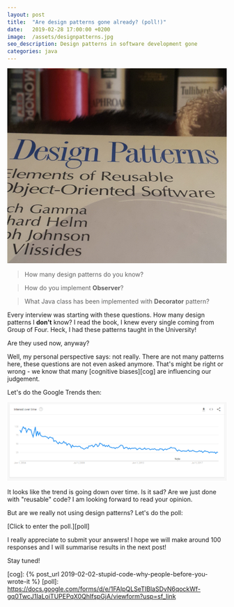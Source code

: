 ```yaml
---
layout: post
title:  "Are design patterns gone already? (poll!)"
date:   2019-02-28 17:00:00 +0200
image:  /assets/designpatterns.jpg
seo_description: Design patterns in software development gone 
categories: java
---
```


![Design Patterns book](/assets/designpatterns.jpg)

> How many design patterns do you know?

> How do you implement **Observer**?

> What Java class has been implemented with **Decorator** pattern?

Every interview was starting with these questions. How many design patterns I **don't** know? I read the book, I knew every single coming from Group of Four. Heck, I had these patterns taught in the University!

Are they used now, anyway?

<!-- more -->

Well, my personal perspective says: not really. There are not many patterns here, these questions are not even asked anymore. That's might be right or wrong - we know that many [cognitive biases][cog] are influencing our judgement.

Let's do the Google Trends then:

![Design Patterns Google Trend](/assets/designpatternstrends.png)

It looks like the trend is going down over time. Is it sad? Are we just done with "reusable" code? I am looking forward to read your opinion.

But are we really not using design patterns? Let's do the poll:

[Click to enter the poll.][poll]

I really appreciate to submit your answers! I hope we will make around 100 responses and I will summarise results in the next post!

Stay tuned!

[cog]: {% post_url 2019-02-02-stupid-code-why-people-before-you-wrote-it %}
[poll]: https://docs.google.com/forms/d/e/1FAIpQLSeTIBlaSDvN6qockWf-gq0TwcJ1IaLoiTUPEPqX0QhIfspGjA/viewform?usp=sf_link
